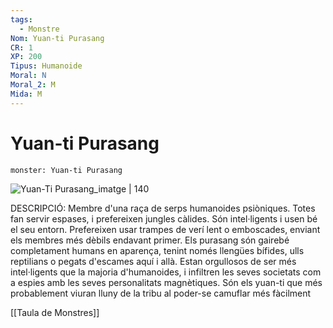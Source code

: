 ```yaml
---
tags:
  - Monstre
Nom: Yuan-ti Purasang
CR: 1
XP: 200
Tipus: Humanoide
Moral: N
Moral_2: M
Mida: M
---
```

# Yuan-ti Purasang

```statblock
monster: Yuan-ti Purasang
```

![Yuan-Ti Purasang_imatge | 140](https://static.wikia.nocookie.net/forgottenrealms/images/5/59/Yuan-ti_Pureblood-5e.png/revision/latest?cb=20171011135901)

DESCRIPCIÓ: 
Membre d'una raça de serps humanoides psiòniques. Totes fan servir espases, i prefereixen jungles càlides. Són intel·ligents i usen bé el seu entorn. Prefereixen usar trampes de verí lent o emboscades, enviant els membres més dèbils endavant primer. Els purasang són gairebé completament humans en aparença, tenint només llengües bífides, ulls reptilians o pegats d'escames aquí i allà. Estan orgullosos de ser més intel·ligents que la majoria d'humanoides, i infiltren les seves societats com a espies amb les seves personalitats magnètiques. Són els yuan-ti que més probablement viuran lluny de la tribu al poder-se camuflar més fàcilment

[[Taula de Monstres]]